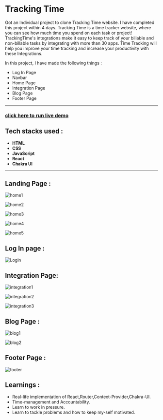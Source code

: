 # Tracking Time
Got an Individual project to clone Tracking Time website. I have completed this project within 4 days.
Tracking Time is a time tracker website, where you can see how much time you spend on each task or project! TrackingTime's integrations make it easy to keep track of your billable and non-billable tasks by integrating with more than 30 apps. Time Tracking will help you improve your time tracking and increase your productivity with these Integrations.

In this project, I have made the following things :
 - Log In Page
 - Navbar
 - Home Page
 - Integration Page
 - Blog Page
 - Footer Page

---

### [click here to run live demo](https://aesthetic-tartufo-d0e8be.netlify.app/)

## Tech stacks used :
* **HTML**
* **CSS**
* **JavaScript**
* **React**
* **Chakra UI**

***
## Landing Page :

![home1](ReadMeImages/Home1.png)

![home2](ReadMeImages/Home2.png)

![home3](ReadMeImages/Home3.png)

![home4](ReadMeImages/Home4.png)

![home5](ReadMeImages/Home5.png)


## Log In page :

![Login](ReadMeImages/Login.png)

## Integration Page:

![integration1](ReadMeImages/Int1.png)

![integration2](ReadMeImages/Int2.png)

![integration3](ReadMeImages/Int3.png)


## Blog Page : 

![blog1](ReadMeImages/Blog1.png)

![blog2](ReadMeImages/Blog2.png)


## Footer Page :

![footer](ReadMeImages/Footer.png)

## Learnings :
- Real-life implementation of React,Router,Context-Provider,Chakra-UI.
- Time-management and Accountability.
- Learn to work in pressure.
- Learn to tackle problems and how to keep my-self motivated.















